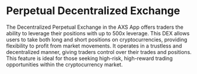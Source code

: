 # Perpetual Decentralized Exchange

The Decentralized Perpetual Exchange in the AXS App offers traders the ability to leverage their positions with up to 500x leverage. This DEX allows users to take both long and short positions on cryptocurrencies, providing flexibility to profit from market movements. It operates in a trustless and decentralized manner, giving traders control over their trades and positions. This feature is ideal for those seeking high-risk, high-reward trading opportunities within the cryptocurrency market.
